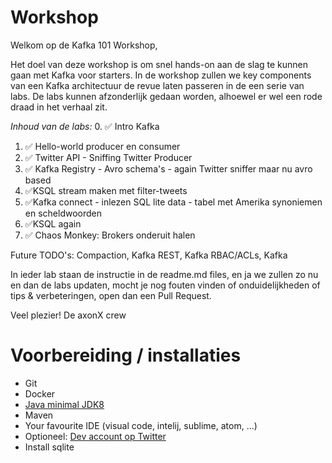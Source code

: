 # Workshop

Welkom op de Kafka 101 Workshop,

Het doel van deze workshop is om snel hands-on aan de slag te kunnen gaan met Kafka voor starters. In de workshop zullen we key components van een Kafka architectuur de revue laten passeren in de een serie van labs. De labs kunnen afzonderlijk gedaan worden, alhoewel er wel een rode draad in het verhaal zit.

*Inhoud van de labs:*
0. ✅ Intro Kafka
1. ✅ Hello-world producer en consumer 
2. ✅ Twitter API - Sniffing Twitter Producer
3. ✅ Kafka Registry - Avro schema's - again Twitter sniffer maar nu avro based
4. ✅KSQL stream maken met filter-tweets
5. ✅Kafka connect - inlezen SQL lite data - tabel met Amerika synoniemen en scheldwoorden
6. ✅KSQL again
7. ✅ Chaos Monkey: Brokers onderuit halen 

Future TODO's: Compaction, Kafka REST, Kafka RBAC/ACLs, Kafka 


In ieder lab staan de instructie in de readme.md files, en ja we zullen zo nu en dan de labs updaten, mocht je nog fouten vinden of onduidelijkheden of tips & verbeteringen, open dan een Pull Request.

Veel plezier!
De axonX crew


# Voorbereiding / installaties
-   Git
-   Docker
-   [Java minimal JDK8](https://www.oracle.com/technetwork/pt/java/javase/downloads/jdk8-downloads-2133151.html?printOnly=1)
-   Maven
-   Your favourite IDE (visual code, intelij, sublime, atom, …)
-   Optioneel: [Dev account op Twitter](https://developer.twitter.com/) 
-   Install sqlite 

